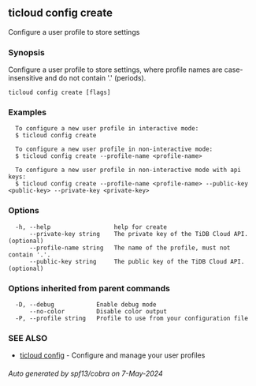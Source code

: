 ## ticloud config create

Configure a user profile to store settings

### Synopsis

Configure a user profile to store settings, where profile names are case-insensitive and do not contain '.' (periods).

```
ticloud config create [flags]
```

### Examples

```
  To configure a new user profile in interactive mode:
  $ ticloud config create

  To configure a new user profile in non-interactive mode:
  $ ticloud config create --profile-name <profile-name>

  To configure a new user profile in non-interactive mode with api keys:
  $ ticloud config create --profile-name <profile-name> --public-key <public-key> --private-key <private-key>
```

### Options

```
  -h, --help                  help for create
      --private-key string    The private key of the TiDB Cloud API. (optional)
      --profile-name string   The name of the profile, must not contain '.'.
      --public-key string     The public key of the TiDB Cloud API. (optional)
```

### Options inherited from parent commands

```
  -D, --debug            Enable debug mode
      --no-color         Disable color output
  -P, --profile string   Profile to use from your configuration file
```

### SEE ALSO

* [ticloud config](ticloud_config.md)	 - Configure and manage your user profiles

###### Auto generated by spf13/cobra on 7-May-2024
